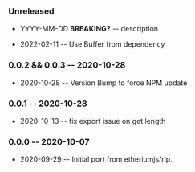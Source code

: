 ### Unreleased

- YYYY-MM-DD **BREAKING?** -- description

- 2022-02-11 -- Use Buffer from dependency

### 0.0.2 && 0.0.3 -- 2020-10-28

- 2020-10-28 -- Version Bump to force NPM update

### 0.0.1 -- 2020-10-28

- 2020-10-13 -- fix export issue on get length

### 0.0.0 -- 2020-10-07

- 2020-09-29 -- Initial port from etheriumjs/rlp.
